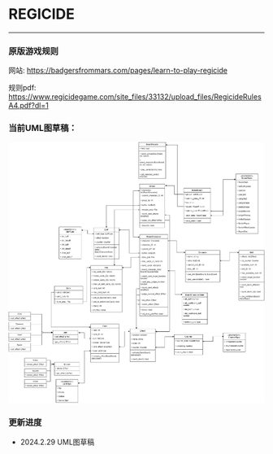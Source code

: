 # REGICIDE
---
### 原版游戏规则
网站: https://badgersfrommars.com/pages/learn-to-play-regicide

规则pdf: https://www.regicidegame.com/site_files/33132/upload_files/RegicideRulesA4.pdf?dl=1
### 当前UML图草稿：
![Alt text](./fig/REGICIDE_UML_V1.1.jpg)
### 更新进度
+ 2024.2.29 UML图草稿
